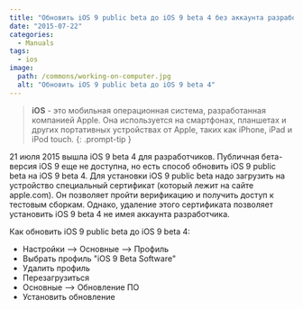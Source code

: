 ```yaml
---
title: "Обновить iOS 9 public beta до iOS 9 beta 4 без аккаунта разработчика"
date: "2015-07-22"
categories: 
  - Manuals
tags: 
  - ios
image:
  path: /commons/working-on-computer.jpg
  alt: "Обновить iOS 9 public beta до iOS 9 beta 4"
---
```


> **iOS** - это мобильная операционная система, разработанная компанией Apple. Она используется на смартфонах, планшетах и других портативных устройствах от Apple, таких как iPhone, iPad и iPod touch.
{: .prompt-tip }

21 июля 2015 вышла iOS 9 beta 4 для разработчиков. Публичная бета-версия iOS 9 еще не доступна, но есть способ обновить iOS 9 public beta на iOS 9 beta 4. 
Для установки iOS 9 public beta надо загрузить на устройство специальный сертификат (который лежит на сайте apple.com). Он позволяет пройти верификацию и получить доступ к тестовым сборкам. Однако, удаление этого сертификата позволяет установить iOS 9 beta 4 не имея аккаунта разработчика.
  
Как обновить iOS 9 public beta до iOS 9 beta 4:

- Настройки –> Основные –> Профиль
- Выбрать профиль "iOS 9 Beta Software"
- Удалить профиль
- Перезагрузиться
- Основные –> Обновление ПО
- Установить обновление
